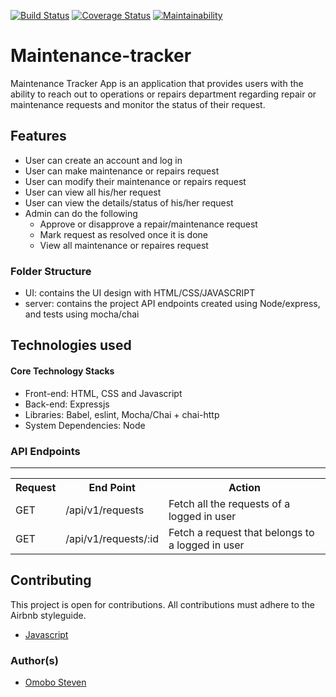 [![Build Status](https://travis-ci.com/omobosteven/maintenance-tracker.svg?branch=ft-get-request-endpoint-157613994)](https://travis-ci.com/omobosteven/maintenance-tracker)
[![Coverage Status](https://coveralls.io/repos/github/omobosteven/maintenance-tracker/badge.svg?branch=ft-get-request-endpoint-157613994)](https://coveralls.io/github/omobosteven/maintenance-tracker?branch=ft-get-request-endpoint-157613994)
[![Maintainability](https://api.codeclimate.com/v1/badges/a6fde1bb2915cec5032e/maintainability)](https://codeclimate.com/github/omobosteven/maintenance-tracker/maintainability)

# Maintenance-tracker
Maintenance Tracker App is an application that provides users with the ability to reach out to operations or repairs department regarding repair or maintenance requests and monitor the status of their request.

## Features
* User can create an account and log in
* User can make maintenance or repairs request
* User can modify their maintenance or repairs request
* User can view all his/her request
* User can view the details/status of his/her request
* Admin can do the following
    * Approve or disapprove a repair/maintenance request
    * Mark request as resolved once it is done
    * View all maintenance  or repaires request

### Folder Structure
* UI: contains the UI design with HTML/CSS/JAVASCRIPT
* server: contains the project API endpoints created using Node/express, and tests using mocha/chai

## Technologies used

#### Core Technology Stacks
* Front-end: HTML, CSS and Javascript
* Back-end: Expressjs
* Libraries: Babel, eslint, Mocha/Chai + chai-http
* System Dependencies: Node

<h3>API Endpoints</h3>
<hr>
<table>
  <tr>
    <th>Request</th>
    <th>End Point</th>
    <th>Action</th>
  </tr>
  <tr>
    <td>GET</td>
    <td>/api/v1/requests</td>
    <td>Fetch all the requests of a logged in user</td>
  </tr>
  <tr>
    <td>GET</td>
    <td>/api/v1/requests/:id</td>
    <td>Fetch a request that belongs to a logged in user</td>
  </tr>
</table>

## Contributing

This project is open for contributions. All contributions must adhere to the Airbnb styleguide.

* [Javascript](http://airbnb.io/javascript/)

### Author(s)

* [Omobo Steven](https://github.com/omobosteven)
